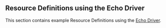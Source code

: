 ## Resource Definitions using the Echo Driver

This section contains example Resource Definitions using the [Echo Driver](https://developer.humanitec.com/integration-and-extensions/drivers/generic-drivers/echo/).
